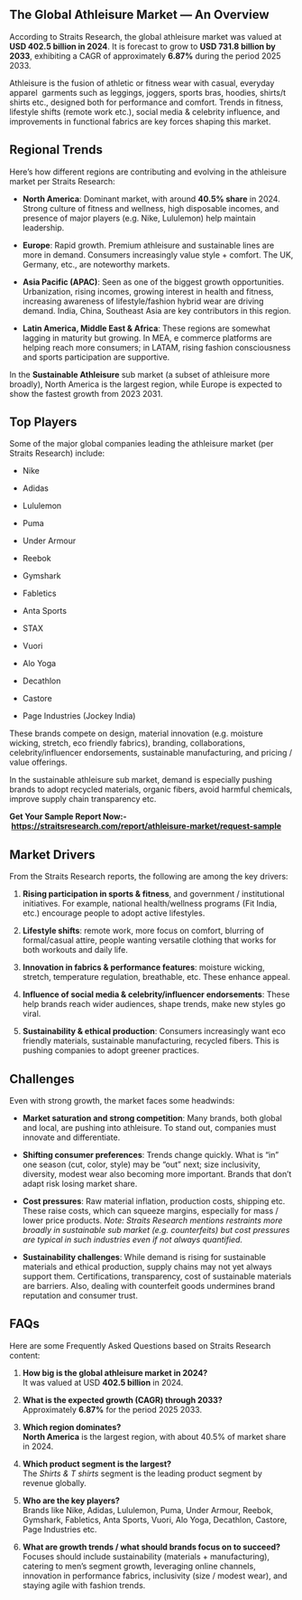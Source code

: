 <h2 data-start="365" data-end="410">The Global Athleisure Market &mdash; An Overview</h2>
<p data-start="412" data-end="687">According to Straits Research, the global athleisure market was valued at <strong data-start="486" data-end="515">USD 402.5 billion in 2024</strong>. It is forecast to grow to <strong data-start="543" data-end="572">USD 731.8 billion by 2033</strong>, exhibiting a CAGR of approximately <strong data-start="609" data-end="618">6.87%</strong> during the period 2025 2033.&nbsp;</p>
<p data-start="689" data-end="1103">Athleisure is the fusion of athletic or fitness wear with casual, everyday apparel&nbsp; garments such as leggings, joggers, sports bras, hoodies, shirts/t shirts etc., designed both for performance and comfort. Trends in fitness, lifestyle shifts (remote work etc.), social media &amp; celebrity influence, and improvements in functional fabrics are key forces shaping this market.&nbsp;</p>
<h2 data-start="1110" data-end="1128">Regional Trends</h2>
<p data-start="1130" data-end="1235">Here&rsquo;s how different regions are contributing and evolving in the athleisure market per Straits Research:</p>
<ul data-start="1237" data-end="2329">
<li data-start="1237" data-end="1495">
<p data-start="1239" data-end="1495"><strong data-start="1239" data-end="1256">North America</strong>: Dominant market, with around <strong data-start="1287" data-end="1302">40.5% share</strong> in 2024. Strong culture of fitness and wellness, high disposable incomes, and presence of major players (e.g. Nike, Lululemon) help maintain leadership.&nbsp;</p>
</li>
<li data-start="1496" data-end="1717">
<p data-start="1498" data-end="1717"><strong data-start="1498" data-end="1508">Europe</strong>: Rapid growth. Premium athleisure and sustainable lines are more in demand. Consumers increasingly value style + comfort. The UK, Germany, etc., are noteworthy markets.&nbsp;</p>
</li>
<li data-start="1718" data-end="2043">
<p data-start="1720" data-end="2043"><strong data-start="1720" data-end="1743">Asia Pacific (APAC)</strong>: Seen as one of the biggest growth opportunities. Urbanization, rising incomes, growing interest in health and fitness, increasing awareness of lifestyle/fashion hybrid wear are driving demand. India, China, Southeast Asia are key contributors in this region.&nbsp;</p>
</li>
<li data-start="2044" data-end="2329">
<p data-start="2046" data-end="2329"><strong data-start="2046" data-end="2085">Latin America, Middle East &amp; Africa</strong>: These regions are somewhat lagging in maturity but growing. In MEA, e commerce platforms are helping reach more consumers; in LATAM, rising fashion consciousness and sports participation are supportive.&nbsp;</p>
</li>
</ul>
<p data-start="2331" data-end="2559">In the <strong data-start="2338" data-end="2364">Sustainable Athleisure</strong> sub market (a subset of athleisure more broadly), North America is the largest region, while Europe is expected to show the fastest growth from 2023 2031.&nbsp;</p>
<h2 data-start="4263" data-end="4277">Top Players</h2>
<p data-start="4279" data-end="4375">Some of the major global companies leading the athleisure market (per Straits Research) include:</p>
<ul data-start="4377" data-end="4623">
<li data-start="4377" data-end="4385">
<p data-start="4379" data-end="4385">Nike</p>
</li>
<li data-start="4386" data-end="4396">
<p data-start="4388" data-end="4396">Adidas</p>
</li>
<li data-start="4397" data-end="4410">
<p data-start="4399" data-end="4410">Lululemon</p>
</li>
<li data-start="4411" data-end="4419">
<p data-start="4413" data-end="4419">Puma</p>
</li>
<li data-start="4420" data-end="4436">
<p data-start="4422" data-end="4436">Under Armour</p>
</li>
<li data-start="4437" data-end="4447">
<p data-start="4439" data-end="4447">Reebok</p>
</li>
<li data-start="4448" data-end="4460">
<p data-start="4450" data-end="4460">Gymshark</p>
</li>
<li data-start="4461" data-end="4474">
<p data-start="4463" data-end="4474">Fabletics</p>
</li>
<li data-start="4475" data-end="4490">
<p data-start="4477" data-end="4490">Anta Sports</p>
</li>
<li data-start="4491" data-end="4499">
<p data-start="4493" data-end="4499">STAX</p>
</li>
<li data-start="4500" data-end="4509">
<p data-start="4502" data-end="4509">Vuori</p>
</li>
<li data-start="4510" data-end="4522">
<p data-start="4512" data-end="4522">Alo Yoga</p>
</li>
<li data-start="4523" data-end="4536">
<p data-start="4525" data-end="4536">Decathlon</p>
</li>
<li data-start="4537" data-end="4548">
<p data-start="4539" data-end="4548">Castore</p>
</li>
<li data-start="4549" data-end="4623">
<p data-start="4551" data-end="4623">Page Industries (Jockey India)&nbsp;</p>
</li>
</ul>
<p data-start="4625" data-end="4893">These brands compete on design, material innovation (e.g. moisture wicking, stretch, eco friendly fabrics), branding, collaborations, celebrity/influencer endorsements, sustainable manufacturing, and pricing / value offerings.&nbsp;</p>
<p data-start="4895" data-end="5123">In the sustainable athleisure sub market, demand is especially pushing brands to adopt recycled materials, organic fibers, avoid harmful chemicals, improve supply chain transparency etc.&nbsp;</p>
<p data-start="4895" data-end="5123"><strong>Get Your Sample Report Now:-&nbsp;<a href="https://straitsresearch.com/report/athleisure-market/request-sample">https://straitsresearch.com/report/athleisure-market/request-sample</a>&nbsp;</strong></p>
<h2 data-start="5130" data-end="5147">Market Drivers</h2>
<p data-start="5149" data-end="5224">From the Straits Research reports, the following are among the key drivers:</p>
<ol data-start="5226" data-end="6300">
<li data-start="5226" data-end="5470">
<p data-start="5229" data-end="5470"><strong data-start="5229" data-end="5273">Rising participation in sports &amp; fitness</strong>, and government / institutional initiatives. For example, national health/wellness programs (Fit India, etc.) encourage people to adopt active lifestyles.</p>
</li>
<li data-start="5471" data-end="5686">
<p data-start="5474" data-end="5686"><strong data-start="5474" data-end="5494">Lifestyle shifts</strong>: remote work, more focus on comfort, blurring of formal/casual attire, people wanting versatile clothing that works for both workouts and daily life.</p>
</li>
<li data-start="5687" data-end="5871">
<p data-start="5690" data-end="5871"><strong data-start="5690" data-end="5738">Innovation in fabrics &amp; performance features</strong>: moisture wicking, stretch, temperature regulation, breathable, etc. These enhance appeal.&nbsp;</p>
</li>
<li data-start="5872" data-end="6064">
<p data-start="5875" data-end="6064"><strong data-start="5875" data-end="5940">Influence of social media &amp; celebrity/influencer endorsements</strong>: These help brands reach wider audiences, shape trends, make new styles go viral.&nbsp;</p>
</li>
<li data-start="6065" data-end="6300">
<p data-start="6068" data-end="6300"><strong data-start="6068" data-end="6107">Sustainability &amp; ethical production</strong>: Consumers increasingly want eco friendly materials, sustainable manufacturing, recycled fibers. This is pushing companies to adopt greener practices.&nbsp;</p>
</li>
</ol>
<h2 data-start="6307" data-end="6320">Challenges</h2>
<p data-start="6322" data-end="6379">Even with strong growth, the market faces some headwinds:</p>
<ul data-start="6381" data-end="7627">
<li data-start="6381" data-end="6592">
<p data-start="6383" data-end="6592"><strong data-start="6383" data-end="6427">Market saturation and strong competition</strong>: Many brands, both global and local, are pushing into athleisure. To stand out, companies must innovate and differentiate.&nbsp;</p>
</li>
<li data-start="6593" data-end="6878">
<p data-start="6595" data-end="6878"><strong data-start="6595" data-end="6628">Shifting consumer preferences</strong>: Trends change quickly. What is &ldquo;in&rdquo; one season (cut, color, style) may be &ldquo;out&rdquo; next; size inclusivity, diversity, modest wear also becoming more important. Brands that don&rsquo;t adapt risk losing market share.&nbsp;</p>
</li>
<li data-start="6879" data-end="7273">
<p data-start="6881" data-end="7273"><strong data-start="6881" data-end="6899">Cost pressures</strong>: Raw material inflation, production costs, shipping etc. These raise costs, which can squeeze margins, especially for mass / lower price products. <em data-start="7047" data-end="7231">Note: Straits Research mentions restraints more broadly in sustainable sub market (e.g. counterfeits) but cost pressures are typical in such industries even if not always quantified.</em>&nbsp;</p>
</li>
<li data-start="7274" data-end="7627">
<p data-start="7276" data-end="7627"><strong data-start="7276" data-end="7305">Sustainability challenges</strong>: While demand is rising for sustainable materials and ethical production, supply chains may not yet always support them. Certifications, transparency, cost of sustainable materials are barriers. Also, dealing with counterfeit goods undermines brand reputation and consumer trust.&nbsp;</p>
</li>
</ul>
<h2 data-start="7634" data-end="7641">FAQs</h2>
<p data-start="7643" data-end="7718">Here are some Frequently Asked Questions based on Straits Research content:</p>
<ol data-start="7720" data-end="8947">
<li data-start="7720" data-end="7868">
<p data-start="7723" data-end="7868"><strong data-start="7723" data-end="7775">How big is the global athleisure market in 2024?</strong><br data-start="7775" data-end="7778" /> It was valued at USD <strong data-start="7802" data-end="7819">402.5 billion</strong> in 2024.&nbsp;</p>
</li>
<li data-start="7870" data-end="8020">
<p data-start="7873" data-end="8020"><strong data-start="7873" data-end="7925">What is the expected growth (CAGR) through 2033?</strong><br data-start="7925" data-end="7928" /> Approximately <strong data-start="7945" data-end="7954">6.87%</strong> for the period 2025 2033.&nbsp;</p>
</li>
<li data-start="8022" data-end="8180">
<p data-start="8025" data-end="8180"><strong data-start="8025" data-end="8052">Which region dominates?</strong><br data-start="8052" data-end="8055" /> <strong data-start="8058" data-end="8075">North America</strong> is the largest region, with about 40.5% of market share in 2024.&nbsp;</p>
</li>
<li data-start="8182" data-end="8355">
<p data-start="8185" data-end="8355"><strong data-start="8185" data-end="8226">Which product segment is the largest?</strong><br data-start="8226" data-end="8229" /> The <em data-start="8236" data-end="8255">Shirts &amp; T shirts</em> segment is the leading product segment by revenue globally.&nbsp;</p>
</li>
<li data-start="8357" data-end="8590">
<p data-start="8360" data-end="8590"><strong data-start="8360" data-end="8388">Who are the key players?</strong><br data-start="8388" data-end="8391" /> Brands like Nike, Adidas, Lululemon, Puma, Under Armour, Reebok, Gymshark, Fabletics, Anta Sports, Vuori, Alo Yoga, Decathlon, Castore, Page Industries etc.&nbsp;</p>
</li>
<li data-start="8592" data-end="8947">
<p data-start="8595" data-end="8947"><strong data-start="8595" data-end="8663">What are growth trends / what should brands focus on to succeed?</strong><br data-start="8663" data-end="8666" /> Focuses should include sustainability (materials + manufacturing), catering to men&rsquo;s segment growth, leveraging online channels, innovation in performance fabrics, inclusivity (size / modest wear), and staying agile with fashion trends.&nbsp;</p>
</li>
</ol>
